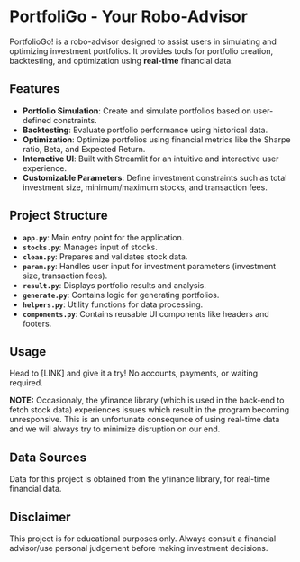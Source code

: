 # PortfoliGo - Your Robo-Advisor

PortfolioGo! is a robo-advisor designed to assist users in simulating and optimizing investment portfolios. It provides tools for portfolio creation, backtesting, and optimization using **real-time** financial data.

## Features

- **Portfolio Simulation**: Create and simulate portfolios based on user-defined constraints.
- **Backtesting**: Evaluate portfolio performance using historical data.
- **Optimization**: Optimize portfolios using financial metrics like the Sharpe ratio, Beta, and Expected Return.
- **Interactive UI**: Built with Streamlit for an intuitive and interactive user experience.
- **Customizable Parameters**: Define investment constraints such as total investment size, minimum/maximum stocks, and transaction fees.

## Project Structure

- **`app.py`**: Main entry point for the application.
- **`stocks.py`**: Manages input of stocks.
- **`clean.py`**: Prepares and validates stock data.
- **`param.py`**: Handles user input for investment parameters (investment size, transaction fees).
- **`result.py`**: Displays portfolio results and analysis.
- **`generate.py`**: Contains logic for generating portfolios.
- **`helpers.py`**: Utility functions for data processing.
- **`components.py`**: Contains reusable UI components like headers and footers.

## Usage
Head to [LINK] and give it a try! No accounts, payments, or waiting required.

**NOTE:** Occasionaly, the yfinance library (which is used in the back-end to fetch stock data) experiences issues which result in the program becoming unresponsive. This is an unfortunate consequnce of using real-time data and we will always try to minimize disruption on our end.

## Data Sources
Data for this project is obtained from the yfinance library, for real-time financial data.

## Disclaimer
This project is for educational purposes only. Always consult a financial advisor/use personal judgement before making investment decisions.